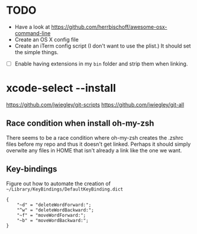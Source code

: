 # TODO

- Have a look at https://github.com/herrbischoff/awesome-osx-command-line
- Create an OS X config file
- Create an iTerm config script (I don't want to use the plist.) It should set the simple things.
- [ ] Enable having extensions in my `bin` folder and strip them when linking.


# xcode-select --install
https://github.com/jwiegley/git-scripts
https://github.com/jwiegley/git-all

## Race condition when install oh-my-zsh
There seems to be a race condition where oh-my-zsh creates the .zshrc
files before my repo and thus it doesn't get linked. Perhaps it should
simply overwite any files in HOME that isn't already a link like the
one we want.

## Key-bindings

Figure out how to automate the creation of `~/Library/KeyBindings/DefaultKeyBinding.dict`

    {
        "~d" = "deleteWordForward:";
        "^w" = "deleteWordBackward:";
        "~f" = "moveWordForward:";
        "~b" = "moveWordBackward:";
    }
